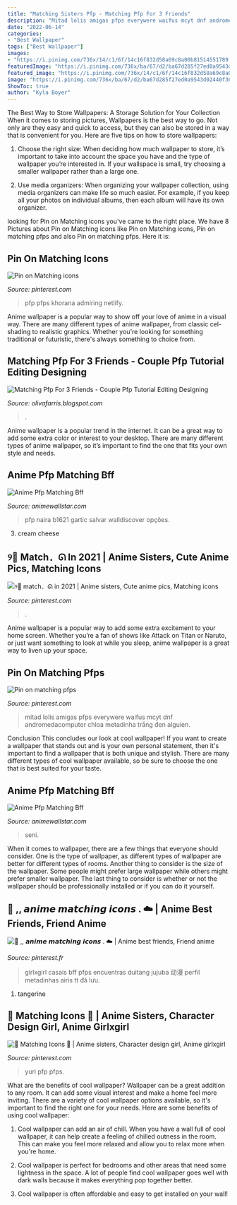 ```yaml
---
title: "Matching Sisters Pfp - Matching Pfp For 3 Friends"
description: "Mitad lolis amigas pfps everywere waifus mcyt dnf andromedacomputer chloa metadinha trắng đen alguien"
date: "2022-06-14"
categories:
- "Best Wallpaper"
tags: ["Best Wallpaper"]
images:
- "https://i.pinimg.com/736x/14/c1/6f/14c16f832d58a69c8a00b81514551789.jpg"
featuredImage: "https://i.pinimg.com/736x/ba/67/d2/ba67d285f27ed0a9543d02440f3690db.jpg"
featured_image: "https://i.pinimg.com/736x/14/c1/6f/14c16f832d58a69c8a00b81514551789.jpg"
image: "https://i.pinimg.com/736x/ba/67/d2/ba67d285f27ed0a9543d02440f3690db.jpg"
ShowToc: true
author: "Kyla Boyer"
---
```



The Best Way to Store Wallpapers: A Storage Solution for Your Collection
When it comes to storing pictures, Wallpapers is the best way to go. Not only are they easy and quick to access, but they can also be stored in a way that is convenient for you. Here are five tips on how to store wallpapers:
1) Choose the right size: When deciding how much wallpaper to store, it’s important to take into account the space you have and the type of wallpaper you’re interested in. If your wallspace is small, try choosing a smaller wallpaper rather than a large one.

2) Use media organizers: When organizing your wallpaper collection, using media organizers can make life so much easier. For example, if you keep all your photos on individual albums, then each album will have its own organizer.

	

		
looking for Pin on Matching icons you've came to the right place. We have 8 Pictures about Pin on Matching icons like Pin on Matching icons, Pin on matching pfps and also Pin on matching pfps. Here it is:
		
    
## Pin On Matching Icons

<img loading=lazy src="https://i.pinimg.com/736x/ce/49/08/ce4908b60f17ce349050fb145e354257.jpg" onerror="this.onerror=null;this.src='https://tse3.mm.bing.net/th?id=OIP.SPqHY_FHHjNXyVbA81PsYgHaHf&amp;pid=15.1';" alt="Pin on Matching icons">

_Source: pinterest.com_

>pfp pfps khorana admiring netlify. 

	

Anime wallpaper is a popular way to show off your love of anime in a visual way. There are many different types of anime wallpaper, from classic cel-shading to realistic graphics. Whether you're looking for something traditional or futuristic, there's always something to choice from.

    
## Matching Pfp For 3 Friends - Couple Pfp Tutorial Editing Designing

<img loading=lazy src="https://i.pinimg.com/originals/90/66/9e/90669ef2ac9b050ea2879d316661a844.png" onerror="this.onerror=null;this.src='https://tse4.mm.bing.net/th?id=OIP.Mf9c_DX-7mzJmB-7NBZr3AHaHa&amp;pid=15.1';" alt="Matching Pfp For 3 Friends - Couple Pfp Tutorial Editing Designing">

_Source: olivafarris.blogspot.com_

>. 

	

Anime wallpaper is a popular trend in the internet. It can be a great way to add some extra color or interest to your desktop. There are many different types of anime wallpaper, so it’s important to find the one that fits your own style and needs.

    
## Anime Pfp Matching Bff

<img loading=lazy src="https://i.pinimg.com/736x/90/f7/36/90f736e322d83fe4f973ffd752d47eba.jpg" onerror="this.onerror=null;this.src='https://tse2.mm.bing.net/th?id=OIP.k-YuOYVUpbqf5atRtkSGRQHaHa&amp;pid=15.1';" alt="Anime Pfp Matching Bff">

_Source: animewallstar.com_

>pfp naira b1621 gartic salvar walldiscover opções. 

	

3. cream cheese 

    
## ୨🍓 Match．ᘏ In 2021 | Anime Sisters, Cute Anime Pics, Matching Icons

<img loading=lazy src="https://i.pinimg.com/736x/88/82/65/88826578424ac991b78991226ca80e57.jpg" onerror="this.onerror=null;this.src='https://tse3.mm.bing.net/th?id=OIP.QwrrsOn5A1JWSpGsHvI2TgAAAA&amp;pid=15.1';" alt="୨🍓 match．ᘏ in 2021 | Anime sisters, Cute anime pics, Matching icons">

_Source: pinterest.com_

>. 

	

Anime wallpaper is a popular way to add some extra excitement to your home screen. Whether you’re a fan of shows like Attack on Titan or Naruto, or just want something to look at while you sleep, anime wallpaper is a great way to liven up your space.

    
## Pin On Matching Pfps

<img loading=lazy src="https://i.pinimg.com/736x/bc/42/6e/bc426e3c2de7f44f5572a0d5ed464cf8.jpg" onerror="this.onerror=null;this.src='https://tse1.mm.bing.net/th?id=OIP.rnr1jwEJ_XoBE-RaJhiEfgHaHa&amp;pid=15.1';" alt="Pin on matching pfps">

_Source: pinterest.com_

>mitad lolis amigas pfps everywere waifus mcyt dnf andromedacomputer chloa metadinha trắng đen alguien. 

	

Conclusion
This concludes our look at cool wallpaper! If you want to create a wallpaper that stands out and is your own personal statement, then it's important to find a wallpaper that is both unique and stylish. There are many different types of cool wallpaper available, so be sure to choose the one that is best suited for your taste.

    
## Anime Pfp Matching Bff

<img loading=lazy src="https://i.pinimg.com/originals/e2/66/b2/e266b26413016ba43b323f18a6dd8451.jpg" onerror="this.onerror=null;this.src='https://tse4.mm.bing.net/th?id=OIP.Z2DUKYzozIQDCLoFwda-IwHaHa&amp;pid=15.1';" alt="Anime Pfp Matching Bff">

_Source: animewallstar.com_

>seni. 

	

When it comes to wallpaper, there are a few things that everyone should consider. One is the type of wallpaper, as different types of wallpaper are better for different types of rooms. Another thing to consider is the size of the wallpaper. Some people might prefer large wallpaper while others might prefer smaller wallpaper. The last thing to consider is whether or not the wallpaper should be professionally installed or if you can do it yourself.

    
## 🍒 ,, 𝙖𝙣𝙞𝙢𝙚 𝙢𝙖𝙩𝙘𝙝𝙞𝙣𝙜 𝙞𝙘𝙤𝙣𝙨 . ☁️ | Anime Best Friends, Friend Anime

<img loading=lazy src="https://i.pinimg.com/736x/ba/67/d2/ba67d285f27ed0a9543d02440f3690db.jpg" onerror="this.onerror=null;this.src='https://tse4.mm.bing.net/th?id=OIP.I_rVo_uRvtShur0F91UK7QHaHa&amp;pid=15.1';" alt="🍒 ,, 𝙖𝙣𝙞𝙢𝙚 𝙢𝙖𝙩𝙘𝙝𝙞𝙣𝙜 𝙞𝙘𝙤𝙣𝙨 . ☁️ | Anime best friends, Friend anime">

_Source: pinterest.fr_

>girlxgirl casais bff pfps encuentras duitang jujuba 动漫 perfil metadinhas airis tt đã lưu. 

	

1. tangerine 

    
## 🌚 Matching Icons 🌚 | Anime Sisters, Character Design Girl, Anime Girlxgirl

<img loading=lazy src="https://i.pinimg.com/736x/14/c1/6f/14c16f832d58a69c8a00b81514551789.jpg" onerror="this.onerror=null;this.src='https://tse2.mm.bing.net/th?id=OIP.WC8Q8GrTOiYBbKhCAiMPRgHaHa&amp;pid=15.1';" alt="🌚 Matching Icons 🌚 | Anime sisters, Character design girl, Anime girlxgirl">

_Source: pinterest.com_

>yuri pfp pfps. 

	

What are the benefits of cool wallpaper?
Wallpaper can be a great addition to any room. It can add some visual interest and make a home feel more inviting. There are a variety of cool wallpaper options available, so it's important to find the right one for your needs. Here are some benefits of using cool wallpaper: 
1. Cool wallpaper can add an air of chill. When you have a wall full of cool wallpaper, it can help create a feeling of chilled outness in the room. This can make you feel more relaxed and allow you to relax more when you're home. 

2. Cool wallpaper is perfect for bedrooms and other areas that need some lightness in the space. A lot of people find cool wallpaper goes well with dark walls because it makes everything pop together better. 

3. Cool wallpaper is often affordable and easy to get installed on your wall!

